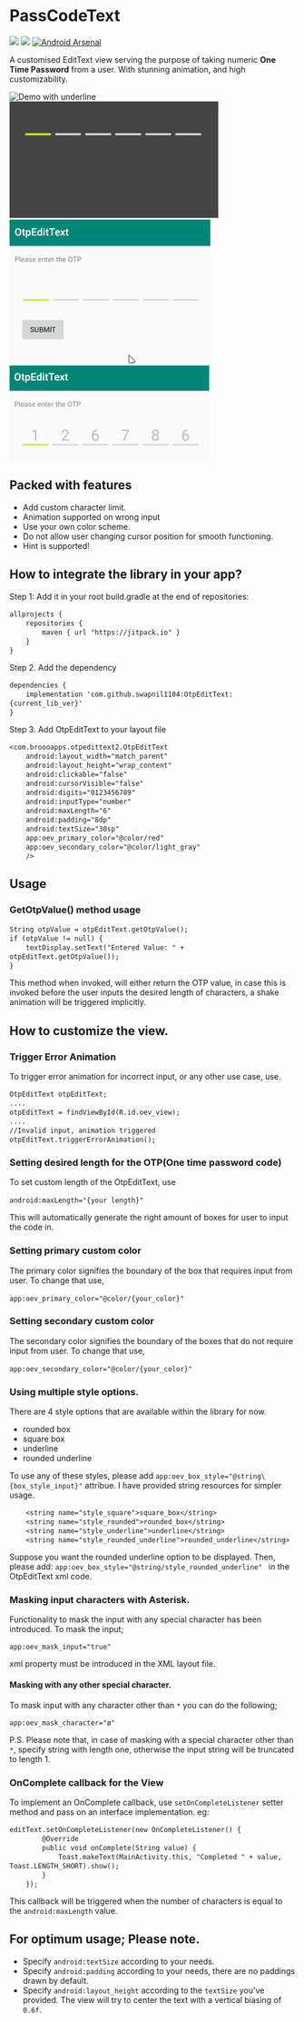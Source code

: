 # PassCodeText

[![](https://jitpack.io/v/swapnil1104/OtpEditText.svg)](https://jitpack.io/#swapnil1104/OtpEditText)
[![](https://jitpack.io/v/swapnil1104/OtpEditText/month.svg)](https://jitpack.io/#swapnil1104/OtpEditText)
[![Android Arsenal](https://img.shields.io/badge/Android%20Arsenal-OtpEditText-brightgreen.svg?style=flat)](https://android-arsenal.com/details/1/7666)

A customised EditText view serving the purpose of taking numeric **One Time Password** from a user. 
With stunning animation, and high customizability.

![Demo with underline](images/demo2.gif)
![Dark theme demo](images/dark_theme_demo.gif)
![Error animation](images/err_anim.gif)
![Hint usage](images/hint.gif)

## Packed with features

- Add custom character limit.
- Animation supported on wrong input
- Use your own color scheme.
- Do not allow user changing cursor position for smooth functioning.
- Hint is supported!

## How to integrate the library in your app?
Step 1: Add it in your root build.gradle at the end of repositories:

```
allprojects {
    repositories {
        maven { url "https://jitpack.io" }
    }
}
```
Step 2. Add the dependency

```
dependencies {
    implementation 'com.github.swapnil1104:OtpEditText:{current_lib_ver}'
}
```
Step 3. Add OtpEditText to your layout file

```
<com.broooapps.otpedittext2.OtpEditText
    android:layout_width="match_parent"
    android:layout_height="wrap_content"
    android:clickable="false"
    android:cursorVisible="false"
    android:digits="0123456789"
    android:inputType="number"
    android:maxLength="6"
    android:padding="8dp"
    android:textSize="30sp"
    app:oev_primary_color="@color/red"
    app:oev_secondary_color="@color/light_gray"
    />
```

## Usage

### GetOtpValue() method usage
```
String otpValue = otpEditText.getOtpValue();
if (otpValue != null) {
    textDisplay.setText("Entered Value: " + otpEditText.getOtpValue());
}
```
This method when invoked, will either return the OTP value, in case this is invoked before the user inputs the desired length of characters, a shake animation will be triggered implicitly.


## How to customize the view.

### Trigger Error Animation
To trigger error animation for incorrect input, or any other use case, use.
```
OtpEditText otpEditText;
....
otpEditText = findViewById(R.id.oev_view);
....
//Invalid input, animation triggered
otpEditText.triggerErrorAnimation();
```

### Setting desired length for the OTP(One time password code)

To set custom length of the OtpEditText, use 

```android:maxLength="{your length}"```

This will automatically generate the right amount of boxes for user to input the code in.

### Setting primary custom color
The primary color signifies the boundary of the box that requires input from user.
To change that use,

```app:oev_primary_color="@color/{your_color}"```


### Setting secondary custom color
The secondary color signifies the boundary of the boxes that do not require input from user.
To change that use,

```app:oev_secondary_color="@color/{your_color}"```

###  Using multiple style options.
There are 4 style options that are available within the library for now.
- rounded box
- square box
- underline
- rounded underline

To use any of these styles, please add ```app:oev_box_style="@string\{box_style_input}"```
attribue.
I have provided string resources for simpler usage.
```
    <string name="style_square">square_box</string>
    <string name="style_rounded">rounded_box</string>
    <string name="style_underline">underline</string>
    <string name="style_rounded_underline">rounded_underline</string>
```
Suppose you want the rounded underline option to be displayed. Then, please add:
`app:oev_box_style="@string/style_rounded_underline" ` in the OtpEditText xml code.

### Masking input characters with Asterisk.
Functionality to mask the input with any special character has been introduced. 
To mask the input;
```
app:oev_mask_input="true" 
```
xml property must be introduced in the XML layout file.

#### Masking with any other special character.
To mask input with any character other than `*` you can do the following;
```
app:oev_mask_character="ø"
```

P.S. Please note that, in case of masking with a special character other than `*`, specify string with length one, otherwise the input string will be truncated to length 1.

### OnComplete callback for the View
To implement an OnComplete callback, use `setOnCompleteListener` setter method and pass on an interface implementation.
eg:
```
editText.setOnCompleteListener(new OnCompleteListener() {
        @Override
        public void onComplete(String value) {
            Toast.makeText(MainActivity.this, "Completed " + value, Toast.LENGTH_SHORT).show();
        }
    });
```

This callback will be triggered when the number of characters is equal to the `android:maxLength` value.

## For optimum usage; Please note.
* Specify `android:textSize` according to your needs.
* Specify `android:padding` according to your needs, there are no paddings drawn by default.
* Specify `android:layout_height` according to the `textSize` you've provided. The view will try to center the text with a vertical biasing of `0.6f`.
